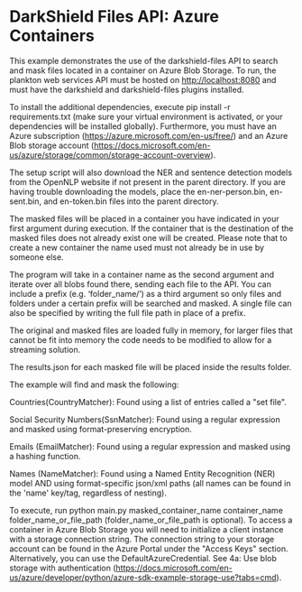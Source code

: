 # DarkShield Files API: Azure Containers

This example demonstrates the use of the darkshield-files API to search and mask files located in a container on Azure Blob Storage. To run, the plankton web services API must be hosted on <http://localhost:8080> and must have the darkshield and darkshield-files plugins installed.

To install the additional dependencies, execute pip install -r requirements.txt (make sure your virtual environment is activated, or your dependencies will be installed globally). Furthermore, you must have an Azure subscription (<https://azure.microsoft.com/en-us/free/>) and an Azure Blob storage account (<https://docs.microsoft.com/en-us/azure/storage/common/storage-account-overview>).

The setup script will also download the NER and sentence detection models from the OpenNLP website if not present in the parent directory. If you are having trouble downloading the models, place the en-ner-person.bin, en-sent.bin, and en-token.bin files into the parent directory.

The masked files will be placed in a container you have indicated in your first argument during execution. If the container that is the destination of the masked files does not already exist one will be created. Please note that to create a new container the name used must not already be in use by someone else.

The program will take in a container name as the second argument and iterate over all blobs found there, sending each file to the API. You can include a prefix (e.g. ‘folder_name/’) as a third argument so only files and folders under a certain prefix will be searched and masked. A single file can also be specified by writing the full file path in place of a prefix.

The original and masked files are loaded fully in memory, for larger files that cannot be fit into memory the code needs to be modified to allow for a streaming solution.

The results.json for each masked file will be placed inside the results folder.

The example will find and mask the following:

Countries(CountryMatcher): Found using a list of entries called a "set file".

Social Security Numbers(SsnMatcher): Found using a regular expression and masked using format-preserving encryption.

Emails (EmailMatcher): Found using a regular expression and masked using a hashing function.

Names (NameMatcher): Found using a Named Entity Recognition (NER) model AND using format-specific json/xml paths (all names can be found in the 'name' key/tag, regardless of nesting).

To execute, run python main.py masked_container_name container_name folder_name_or_file_path (folder_name_or_file_path is optional). To access a container in Azure Blob Storage you will need to initialize a client instance with a storage connection string. The connection string to your storage account can be found in the Azure Portal under the "Access Keys" section. Alternatively, you can use the DefaultAzureCredential. See 4a: Use blob storage with authentication (<https://docs.microsoft.com/en-us/azure/developer/python/azure-sdk-example-storage-use?tabs=cmd>).
